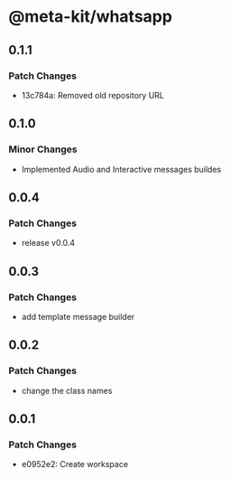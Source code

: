 # @meta-kit/whatsapp

## 0.1.1

### Patch Changes

- 13c784a: Removed old repository URL

## 0.1.0

### Minor Changes

- Implemented Audio and Interactive messages buildes

## 0.0.4

### Patch Changes

- release v0.0.4

## 0.0.3

### Patch Changes

- add template message builder

## 0.0.2

### Patch Changes

- change the class names

## 0.0.1

### Patch Changes

- e0952e2: Create workspace
